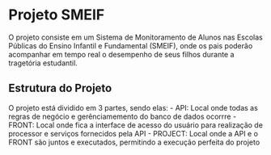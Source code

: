 # Projeto SMEIF

O projeto consiste em um Sistema de Monitoramento de Alunos nas Escolas Públicas do Ensino Infantil e Fundamental (SMEIF), onde os pais poderão acompanhar em tempo real o desempenho de seus filhos durante a tragetória estudantil.

## Estrutura do Projeto

O projeto está dividido em 3 partes, sendo elas:
    - API: Local onde todas as regras de negócio e gerênciamemento do banco de dados ocorrre
    - FRONT: Local onde fica a interface de acesso do usuário para realização de processor e serviços fornecidos pela API
    - PROJECT: Local onde a API e o FRONT são juntos e executados, permitindo a execução perfeita do projeto

